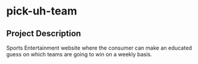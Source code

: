 # pick-uh-team

Project Description
- 
Sports Entertainment website where the consumer can make an
educated guess on which teams are going to win on a weekly
basis.